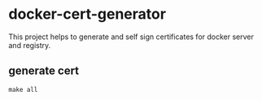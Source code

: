 # docker-cert-generator

This project helps to generate and self sign certificates for docker server and registry.

## generate cert

```
make all
```
